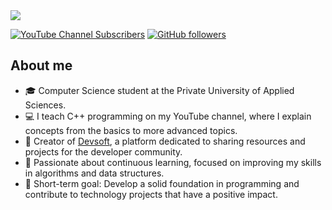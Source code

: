 <div align="center">
</div>
<img src="https://i.imgur.com/Qvnxni6.png">

[![YouTube Channel Subscribers](https://img.shields.io/youtube/channel/subscribers/UCIjEgHA1vatSR2K4rfcdNRg?style=social)](https://youtube.com/@jhonquispemr?si=iNcsh_RMqfyTXNfZ)
[![GitHub followers](https://img.shields.io/github/followers/arisguimera?style=social)](https://github.com/ArisGuimera)
## About me
- 🎓 Computer Science student at the Private University of Applied Sciences.
- 💻 I teach C++ programming on my YouTube channel, where I explain concepts from the basics to more advanced topics.
- 🚀 Creator of [Devsoft](https://devsoft.lat), a platform dedicated to sharing resources and projects for the developer community.
- 🌱 Passionate about continuous learning, focused on improving my skills in algorithms and data structures.
- 🎯 Short-term goal: Develop a solid foundation in programming and contribute to technology projects that have a positive impact.
